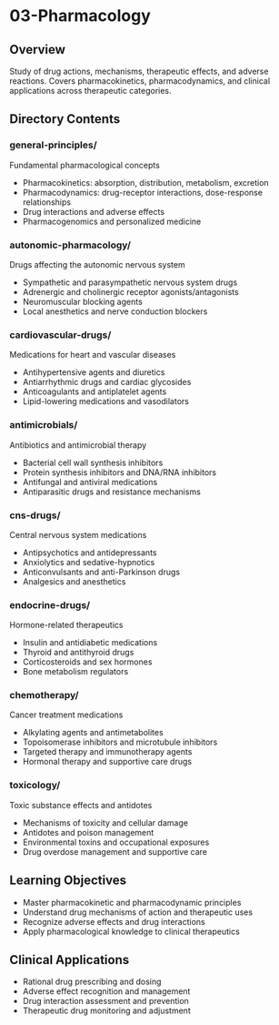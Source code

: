 # 03-Pharmacology

## Overview
Study of drug actions, mechanisms, therapeutic effects, and adverse reactions. Covers pharmacokinetics, pharmacodynamics, and clinical applications across therapeutic categories.

## Directory Contents

### general-principles/
Fundamental pharmacological concepts
- Pharmacokinetics: absorption, distribution, metabolism, excretion
- Pharmacodynamics: drug-receptor interactions, dose-response relationships
- Drug interactions and adverse effects
- Pharmacogenomics and personalized medicine

### autonomic-pharmacology/
Drugs affecting the autonomic nervous system
- Sympathetic and parasympathetic nervous system drugs
- Adrenergic and cholinergic receptor agonists/antagonists
- Neuromuscular blocking agents
- Local anesthetics and nerve conduction blockers

### cardiovascular-drugs/
Medications for heart and vascular diseases
- Antihypertensive agents and diuretics
- Antiarrhythmic drugs and cardiac glycosides
- Anticoagulants and antiplatelet agents
- Lipid-lowering medications and vasodilators

### antimicrobials/
Antibiotics and antimicrobial therapy
- Bacterial cell wall synthesis inhibitors
- Protein synthesis inhibitors and DNA/RNA inhibitors
- Antifungal and antiviral medications
- Antiparasitic drugs and resistance mechanisms

### cns-drugs/
Central nervous system medications
- Antipsychotics and antidepressants
- Anxiolytics and sedative-hypnotics
- Anticonvulsants and anti-Parkinson drugs
- Analgesics and anesthetics

### endocrine-drugs/
Hormone-related therapeutics
- Insulin and antidiabetic medications
- Thyroid and antithyroid drugs
- Corticosteroids and sex hormones
- Bone metabolism regulators

### chemotherapy/
Cancer treatment medications
- Alkylating agents and antimetabolites
- Topoisomerase inhibitors and microtubule inhibitors
- Targeted therapy and immunotherapy agents
- Hormonal therapy and supportive care drugs

### toxicology/
Toxic substance effects and antidotes
- Mechanisms of toxicity and cellular damage
- Antidotes and poison management
- Environmental toxins and occupational exposures
- Drug overdose management and supportive care

## Learning Objectives
- Master pharmacokinetic and pharmacodynamic principles
- Understand drug mechanisms of action and therapeutic uses
- Recognize adverse effects and drug interactions
- Apply pharmacological knowledge to clinical therapeutics

## Clinical Applications
- Rational drug prescribing and dosing
- Adverse effect recognition and management
- Drug interaction assessment and prevention
- Therapeutic drug monitoring and adjustment